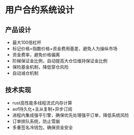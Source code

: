 用户合约系统设计
================

产品设计
--------

- 最大100倍杠杆
- 标记价格=指数价格+资金费用基差，避免人为操纵市场
- 资金费率，避免价格偏离
- 阶梯保证金比例，自动提高大仓位维持保证金比例
- 保险基金机制，降低穿仓风险
- 自动减仓机制

技术实现
--------

- rust高性能多线程流式内存计算
- aof持久化+主从复制+异步订阅
- 进程内集成强平引擎，确保优先处理强平订单，降低系统风险
- 订单排队系统，防止雪崩
- 多重签名冷钱包，确保资金安全
